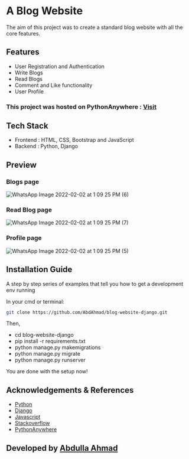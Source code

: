 # A Blog Website

The aim of this project was to create a standard blog website with all the core features.

## Features
* User Registration and Authentication
* Write Blogs
* Read Blogs
* Comment and Like functionality
* User Profile

### This project was hosted on PythonAnywhere : [Visit](https://abdulla8.pythonanywhere.com/)

## Tech Stack
* Frontend : HTML, CSS, Bootstrap and JavaScript
* Backend : Python, Django

## Preview

### Blogs page
![WhatsApp Image 2022-02-02 at 1 09 25 PM (6)](https://user-images.githubusercontent.com/49855656/152631154-2abdf2d4-a47a-4862-8061-d2a35aceea40.jpeg)


### Read Blog page
![WhatsApp Image 2022-02-02 at 1 09 25 PM (7)](https://user-images.githubusercontent.com/49855656/152631161-ad42ab01-20de-444e-a4c0-7af36b5579cd.jpeg)


### Profile page
![WhatsApp Image 2022-02-02 at 1 09 25 PM (5)](https://user-images.githubusercontent.com/49855656/152631162-0d4cf5d8-966c-408b-b9ef-7c5bbf0b3175.jpeg)


## Installation Guide
A step by step series of examples that tell you how to get a development env running

In your cmd or terminal:

```bash
git clone https://github.com/AbdAhmad/blog-website-django.git
```

Then,
* cd blog-website-django
* pip install -r requirements.txt
* python manage.py makemigrations
* python manage.py migrate
* python manage.py runserver

You are done with the setup now!

## Acknowledgements & References
* [Python](https://docs.python.org/3/)
* [Django](https://docs.djangoproject.com/en/3.2/)
* [Javascript](https://developer.mozilla.org/en-US/docs/Web/JavaScript)
* [Stackoverflow](https://stackoverflow.com/)
* [PythonAnywhere](https://www.pythonanywhere.com/)

## Developed by [Abdulla Ahmad](https://github.com/AbdAhmad)
